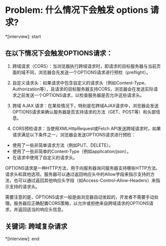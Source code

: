 # Problem: 什么情况下会触发 options 请求?

*[interview]: start
## 在以下情况下会触发OPTIONS请求：
1. 跨域请求（CORS）：当浏览器执行跨域请求时，即请求的目标服务器与当前页面的域不同，浏览器会先发送一个OPTIONS请求进行预检（preflight）。

2. 自定义请求头：如果请求中包含自定义的请求头（例如Content-Type、Authorization等），且请求的目标服务器支持CORS，浏览器会在发送实际请求之前发送一个OPTIONS请求，以检查服务器是否允许这些请求头。

3. 跨域 AJAX 请求：在某些情况下，特别是在跨域AJAX请求中，浏览器会发送OPTIONS请求来确认服务器是否支持请求的方法（GET、POST等）和头部信息。

4. CORS预检请求：当使用XMLHttpRequest或Fetch API发送跨域请求时，如果请求满足以下条件之一，浏览器会发送OPTIONS请求进行预检：
- 使用了一些非简单请求方法（例如PUT、DELETE）。
- 使用了一些非简单的Content-Type（例如application/json）。
- 在请求中使用了自定义的请求头。

OPTIONS请求是一种HTTP方法，用于向服务器询问服务器支持哪些HTTP方法、请求头和其他选项。服务器可以通过返回响应头中的Allow字段来指示支持的方法，也可以通过返回其他响应头字段（如Access-Control-Allow-Headers）来指示支持的请求头。

需要注意的是，OPTIONS请求一般是由浏览器自动发起的，开发者不需要手动处理。服务器应正确配置CORS策略，以允许或拒绝来自跨域请求的OPTIONS请求，并返回适当的响应头信息。

## 关键词: 跨域复杂请求
*[interview]: end
